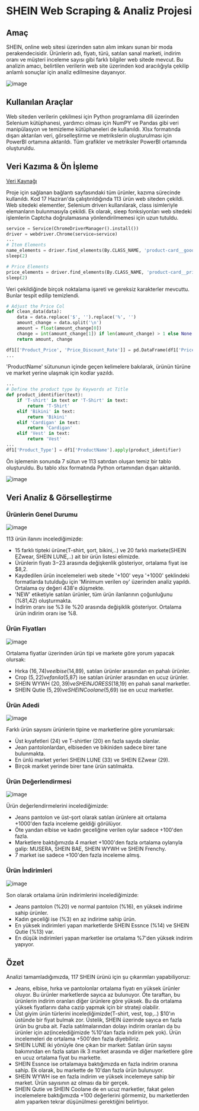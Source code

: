 # SHEIN Web Scraping & Analiz Projesi


## Amaç

SHEIN, online web sitesi üzerinden satın alım imkanı sunan bir moda perakendecisidir. Ürünlerin adı, fiyatı, türü, satılan sanal marketi, indirim oranı ve müşteri inceleme sayısı gibi farklı bilgiler web sitede mevcut. Bu analizin amacı, belirtilen verilerin web site üzerinden kod aracılığıyla çekilip anlamlı sonuçlar için analiz edilmesine dayanıyor.

![image](https://github.com/sonielyy/shein_scraping_project/assets/71605453/c5b20b8a-9fff-4339-ae55-154df7a765bc)


## Kullanılan Araçlar

Web siteden verilerin çekilmesi için Python programlama dili üzerinden Selenium kütüphanesi, yardımcı olması için NumPY ve Pandas gibi veri manipülasyon ve temizleme kütüphaneleri de kullanıldı. Xlsx formatında dışarı aktarılan veri, görselleştirme ve metrikslerin oluşturulması için PowerBI ortamına aktarıldı. Tüm grafikler ve metriksler PowerBI ortamında oluşturuldu.


## Veri Kazıma & Ön İşleme

[Veri Kaynağı](https://us.shein.com/recommend/Women-New-in-sc-100161222.html?adp=35242185&categoryJump=true&ici=us_tab03navbar03menu01dir02&src_identifier=fc%3DWomen%20Clothing%60sc%3DWomen%20Clothing%60tc%3DShop%20by%20category%60oc%3DNew%20in%60ps%3Dtab03navbar03menu01dir02%60jc%3DitemPicking_100161222&src_module=topcat&src_tab_page_id=page_home1718006855109)

Proje için sağlanan bağlantı sayfasındaki tüm ürünler, kazıma sürecinde kullanıldı. Kod 17 Haziran'da çalıştırıldığında 113 ürün web siteden çekildi. Web sitedeki elementler, Selenium driverı kullanılarak, class isimleriyle elemanların bulunmasıyla çekildi. Ek olarak, sleep fonksiyonları web sitedeki işlemlerin Captcha doğrulamasına yönlendirilmemesi için uzun tutuldu.

```Python
service = Service(ChromeDriverManager().install())
driver = webdriver.Chrome(service=service)
...
# Item Elements
name_elements = driver.find_elements(By.CLASS_NAME, 'product-card__goods-title-container')
sleep(2)

# Price Elements
price_elements = driver.find_elements(By.CLASS_NAME, 'product-card__prices-info')
sleep(2)
```
Veri çekildiğinde birçok noktalama işareti ve gereksiz karakterler mevcuttu. Bunlar tespit edilip temizlendi.

```Python
# Adjust the Price Col
def clean_data(data):
    data = data.replace('$', '').replace('%', '')
    amount_change = data.split('\n')
    amount = float(amount_change[0])
    change = int(amount_change[1]) if len(amount_change) > 1 else None
    return amount, change

df1[['Product_Price', 'Price_Discount_Rate']] = pd.DataFrame(df1['Price'].apply(clean_data).tolist(), index=df1.index)
...
```

'ProductName' sütununun içinde geçen kelimelere bakılarak, ürünün türüne ve market yerine ulaşmak için kodlar yazıldı.

```Python
...
# Define the product type by Keywords at Title
def product_identifier(text):
    if 'T-shirt' in text or 'T-Shirt' in text:
        return 'T-Shirt'
    elif 'Bikini' in text:
        return 'Bikini'
    elif 'Cardigan' in text:
        return 'Cardigan'
    elif 'Vest' in text:
        return 'Vest'
...
df1['Product_Type'] = df1['ProductName'].apply(product_identifier)
```

Ön işlemenin sonunda 7 sütun ve 113 satırdan oluşan temiz bir tablo oluşturuldu. Bu tablo xlsx formatında Python ortamından dışarı aktarıldı.

![image](https://github.com/sonielyy/shein_scraping_project/assets/71605453/0e0be087-22fb-45be-8ddd-b12378e15b25)

## Veri Analiz & Görselleştirme

### Ürünlerin Genel Durumu

![image](https://github.com/sonielyy/shein_scraping_project/assets/71605453/82fa5b82-bf0c-45a3-872b-6e3fc874026c)

113 ürün ilanını incelediğimizde:
- 15 farklı tipteki ürüne(T-shirt, şort, bikini,..) ve 20 farklı markete(SHEIN EZwear, SHEIN LUNE,..) ait bir ürün listesi elimizde.
- Ürünlerin fiyatı $3-$23 arasında değişkenlik gösteriyor, ortalama fiyat ise $8,2.
- Kaydedilen ürün incelemeleri web sitede '+100' veya '+1000' şeklindeki formatlarda tutulduğu için 'Minimum verilen oy' üzerinden analiz yapıldı. Ortalama oy değeri 438'e düşmekte.
- 'NEW' etiketiyle satılan ürünler, tüm ürün ilanlarının çoğunluğunu (%81,42) oluşturmakta.
- İndirim oranı ise %3 ile %20 arasında değişiklik gösteriyor. Ortalama ürün indirim oranı ise %8.

### Ürün Fiyatları

![image](https://github.com/sonielyy/shein_scraping_project/assets/71605453/8eb12862-9f6d-40e3-b6da-18ae251970d3)

Ortalama fiyatlar üzerinden ürün tipi ve markete göre yorum yapacak olursak:
- Hırka ($16,74) ve elbise ($14,89), satılan ürünler arasından en pahalı ürünler.
- Crop ($5,22) ve fanila ($5,87) ise satılan ürünler arasından en ucuz ürünler.
- SHEIN WYWH ($20,39) ve SHEIN JORESS ($18,19) en pahalı sanal marketler.
- SHEIN Qutie ($5,29) ve SHEIN Coolane ($5,69) ise en ucuz marketler.

### Ürün Adedi

![image](https://github.com/sonielyy/shein_scraping_project/assets/71605453/f4041afd-3dd1-47e0-bd41-cdf6fa67798a)

Farklı ürün sayısını ürünlerin tipine ve marketlerine göre yorumlarsak: 
- Üst kıyafetleri (24) ve T-shirtler (20) en fazla sayıda olanlar.
- Jean pantolonlardan, elbiseden ve bikiniden sadece birer tane bulunmakta.
- En ünlü market yerleri SHEIN LUNE (33) ve SHEIN EZwear (29).
- Birçok market yerinde birer tane ürün satılmakta.

### Ürün Değerlendirmesi

![image](https://github.com/sonielyy/shein_scraping_project/assets/71605453/a91b41f7-895a-44ee-9860-1649704dd6fe)

Ürün değerlendirmelerini incelediğimizde:
- Jeans pantolon ve üst-şort olarak satılan ürünlere ait ortalama +1000'den fazla inceleme geldiği görülüyor.
- Öte yandan elbise ve kadın geceliğine verilen oylar sadece +100'den fazla.
- Marketlere baktığımızda 4 market +1000'den fazla ortalama oylarıyla galip: MUSERA, SHEIN BAE, SHEIN WYWH ve SHEIN Frenchy.
- 7 market ise sadece +100'den fazla inceleme almış.

### Ürün İndirimleri  

![image](https://github.com/sonielyy/shein_scraping_project/assets/71605453/0ab21e1a-3b12-42f1-83f7-1aaba932fa7a)

Son olarak ortalama ürün indirimlerini incelediğimizde:
- Jeans pantolon (%20) ve normal pantolon (%16), en yüksek indirime sahip ürünler.
- Kadın geceliği ise (%3) en az indirime sahip ürün.
- En yüksek indirimleri yapan marketlerde SHEIN Essnce (%14) ve SHEIN Qutie (%13) var.
- En düşük indirimleri yapan marketler ise ortalama %7'den yüksek indirim yapıyor.


## Özet

Analizi tamamladığımızda, 117 SHEIN ürünü için şu çıkarımları yapabiliyoruz:

- Jeans, elbise, hırka ve pantolonlar ortalama fiyatı en yüksek ürünler oluyor. Bu ürünler marketlerde sayıca az bulunuyor. Öte taraftan, bu ürünlerin indirim oranları diğer ürünlere göre yüksek. Bu da ortalama yüksek fiyatlarını daha cazip yapmak için bir strateji olabilir.
- Üst giyim ürün türlerini incelediğimizde(T-shirt, vest, top,..) $10'ın üstünde bir fiyat bulmak zor. Üstelik, SHEIN üzerinde sayıca en fazla ürün bu gruba ait. Fazla satılmalarından dolayı indirim oranları da bu ürünler için az(incelediğimizde %10'dan fazla indirim pek yok). Ürün incelemeleri de ortalama +500'den fazla diyebiliriz.
- SHEIN LUNE iki yönüyle öne çıkan bir market: Satılan ürün sayısı bakımından en fazla satan ilk 3 market arasında ve diğer marketlere göre en ucuz ortalama fiyat bu markette.
- SHEIN Essnce ise ortalamaya baktığımızda en fazla indirim oranına sahip. Ek olarak, bu markette de 10'dan fazla ürün bulunuyor.
- SHEIN WYWH ise en fazla indirim ve yüksek incelemeye sahip bir market. Ürün sayısının az olması da bir gerçek.
- SHEIN Qutie ve SHEIN Coolane de en ucuz marketler, fakat gelen incelemelere baktığımızda +100 değerlerini görmemiz, bu marketlerden alım yaparken tekrar düşünülmesi gerektiğini belirtiyor.







